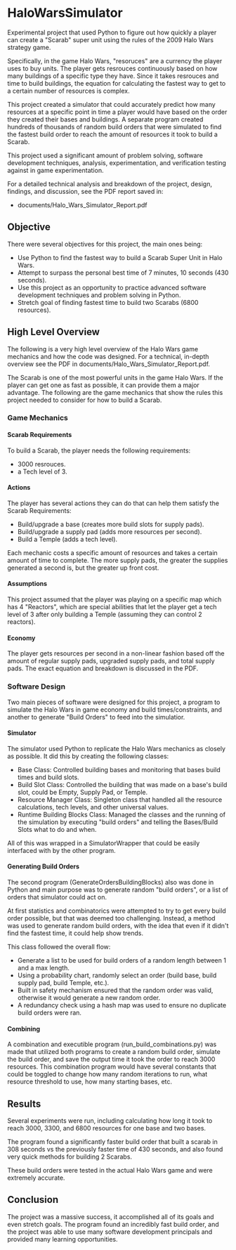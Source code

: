 # HaloWarsSimulator

Experimental project that used Python to figure out how quickly a player can create a "Scarab" super unit using the rules of the 2009 Halo Wars strategy game.

Specifically, in the game Halo Wars, "resoruces" are a currency the player uses to buy units. The player gets resrouces continuously based on how many buildings of a specific type they have. Since it takes resrouces and time to build buildings, the equation for calculating the fastest way to get to a certain number of resources is complex.

This project created a simulator that could accurately predict how many resources at a specific point in time a player would have based on the order they created their bases and buildings. A separate program created hundreds of thousands of random build orders that were simulated to find the fastest build order to reach the amount of resources it took to build a Scarab.

This project used a significant amount of problem solving, software development techniques, analysis, experimentation, and verification testing against in game experimentation. 

For a detailed technical analysis and breakdown of the project, design, findings, and discussion, see the PDF report saved in:
- documents/Halo_Wars_Simulator_Report.pdf

## Objective

There were several objectives for this project, the main ones being:
- Use Python to find the fastest way to build a Scarab Super Unit in Halo Wars.
- Attempt to surpass the personal best time of 7 minutes, 10 seconds (430 seconds).
- Use this project as an opportunity to practice advanced software development techniques and problem solving in Python.
- Stretch goal of finding fastest time to build two Scarabs (6800 resources).

## High Level Overview
The following is a very high level overview of the Halo Wars game mechanics and how the code was designed. For a technical, in-depth overview see the PDF in documents/Halo_Wars_Simulator_Report.pdf.

The Scarab is one of the most powerful units in the game Halo Wars. If the player can get one as fast as possible, it can provide them a major advantage. The following are the game mechanics that show the rules this project needed to consider for how to build a Scarab.


### Game Mechanics
#### Scarab Requirements
To build a Scarab, the player needs the following requirements:
- 3000 resrouces.
- a Tech level of 3.


#### Actions
The player has several actions they can do that can help them satisfy the Scarab Requirements:
- Build/upgrade a base (creates more build slots for supply pads).
- Build/upgrade a supply pad (adds more resources per second).
- Build a Temple (adds a tech level).

Each mechanic costs a specific amount of resources and takes a certain amount of time to complete. The more supply pads, the greater the supplies generated a second is, but the greater up front cost.


#### Assumptions
This project assumed that the player was playing on a specific map which has 4 "Reactors", which are special abilities that let the player get a tech level of 3 after only building a Temple (assuming they can control 2 reactors).

#### Economy
The player gets resources per second in a non-linear fashion based off the amount of regular supply pads, upgraded supply pads, and total supply pads. The exact equation and breakdown is discussed in the PDF.

### Software Design
Two main pieces of software were designed for this project, a program to simulate the Halo Wars in game economy and build times/constraints, and another to generate "Build Orders" to feed into the simulatior.

#### Simulator
The simulator used Python to replicate the Halo Wars mechanics as closely as possible. It did this by creating the following classes:
- Base Class: Controlled building bases and monitoring that bases build times and build slots.
- Build Slot Class: Controlled the building that was made on a base's build slot, could be Empty, Supply Pad, or Temple.
- Resource Manager Class: Singleton class that handled all the resource calculations, tech levels, and other universal values.
- Runtime Building Blocks Class: Managed the classes and the running of the simulation by executing "build orders" and telling the Bases/Build Slots what to do and when.

All of this was wrapped in a SimulatorWrapper that could be easily interfaced with by the other program.

#### Generating Build Orders
The second program (GenerateOrdersBuildingBlocks) also was done in Python and main purpose was to generate random "build orders", or a list of orders that simulator could act on.

At first statistics and combinatorics were attempted to try to get every build order possible, but that was deemed too challenging. Instead, a method was used to generate random build orders, with the idea that even if it didn't find the fastest time, it could help show trends.

This class followed the overall flow:
- Generate a list to be used for build orders of a random length between 1 and a max length.
- Using a probability chart, randomly select an order (build base, build supply pad, build Temple, etc.).
- Built in safety mechanism ensured that the random order was valid, otherwise it would generate a new random order.
- A redundancy check using a hash map was used to ensure no duplicate build orders were ran.


#### Combining
A combination and executible program (run_build_combinations.py) was made that utilized both programs to create a random build order, simulate the build order, and save the output time it took the order to reach 3000 resources. This combination program would have several constants that could be toggled to change how many random iterations to run, what resource threshold to use, how many starting bases, etc.


## Results
Several experiments were run, including calculating how long it took to reach 3000, 3300, and 6800 resources for one base and two bases. 

The program found a significantly faster build order that built a scarab in 308 seconds vs the previously faster time of 430 seconds, and also found very quick methods for building 2 Scarabs.

These build orders were tested in the actual Halo Wars game and were extremely accurate.

## Conclusion
The project was a massive success, it accomplished all of its goals and even stretch goals. The program found an incredibly fast build order, and the project was able to use many software development principals and provided many learning opportunities.

